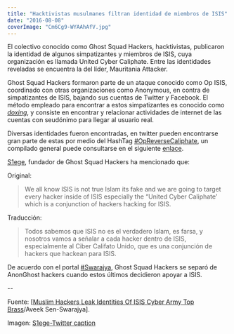 ```yaml
---
title: "Hacktivistas musulmanes filtran identidad de miembros de ISIS"
date: "2016-08-08"
coverImage: "Cm6Cg9-WYAAhAfV.jpg"
---
```


El colectivo conocido como Ghost Squad Hackers, hacktivistas, publicaron la identidad de algunos simpatizantes y miembros de ISIS, cuya organización es llamada United Cyber Caliphate. Entre las identidades reveladas se encuentra la del líder, Mauritania Attacker.

Ghost Squad Hackers formaron parte de un ataque conocido como Op ISIS, coordinado con otras organizaciones como Anonymous, en contra de simpatizantes de ISIS, bajando sus cuentas de Twitter y Facebook. El método empleado para encontrar a estos simpatizantes es conocido como [_doxing_](https://en.wikipedia.org/wiki/Doxing), y consiste en encontrar y relacionar actividades de internet de las cuentas con seudónimo para llegar al usuario real.

Diversas identidades fueron encontradas, en twitter pueden encontrarse gran parte de estas por medio del HashTag [#OpReverseCaliphate](https://twitter.com/hashtag/OpReverseCaliphate?src=hash), un compilado general puede consultarse en el siguiente [enlace](http://anonhq.com/ghost-squad-doxs-members-united-cyber-caliphate-including-alleged-leader/).

[S1ege](https://twitter.com/s1ege_), fundador de Ghost Squad Hackers ha mencionado que:

Original:

> We all know ISIS is not true Islam its fake and we are going to target every hacker inside of ISIS especially the “United Cyber Caliphate’ which is a conjunction of hackers hacking for ISIS.

Traducción:

> Todos sabemos que ISIS no es el verdadero Islam, es farsa, y nosotros vamos a señalar a cada hacker dentro de ISIS, especialmente al Ciber Califato Unido, que es una conjunción de hackers que hackean para ISIS.

De acuerdo con el portal [#Swarajya](http://swarajyamag.com/), Ghost Squad Hackers se separó de AnonGhost hackers cuando estos últimos decidieron apoyar a ISIS.

\--

Fuente: \[[Muslim Hackers Leak Identities Of ISIS Cyber Army Top Brass](http://swarajyamag.com/world/muslim-hackers-leak-identities-of-isis-cyber-army-top-brass-aveek-sen)/Aveek Sen-Swarajya\].

Imagen: [S1ege-Twitter caption](https://twitter.com/s1ege_/status/751682013367791616)
